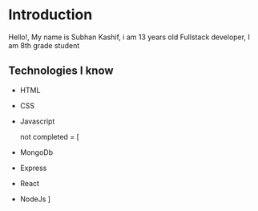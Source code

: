 # Introduction
Hello!, My name is Subhan Kashif, i am 13 years old Fullstack developer, I am 8th grade student 

## Technologies I know
- HTML
- CSS
- Javascript


  not completed = [
- MongoDb
- Express
- React
- NodeJs
  ]
